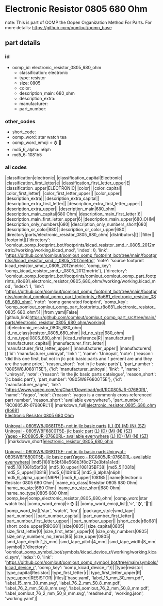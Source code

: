 # Electronic Resistor 0805 680 Ohm  

note: This is part of OOMP the Oopen Organization Method For Parts. For more details: https://github.com/oomlout/oomp_base

##  part details





### id
* oomp_id: electronic_resistor_0805_680_ohm
  * classification: electronic
  * type: resistor
  * size: 0805
  * color: 
  * description_main: 680_ohm
  * description_extra: 
  * manufacturer: 
  * part_number: 

### other_codes
* short_code: 
* oomp_word: star watch tea
* oomp_word_emoji :star: :watch: :tea:
* md5_6_alpha: n6ph
* md5_6: 1081b5

### all codes 
|classification|electronic|
|classification_capital|Electronic|
|classification_first_letter|e|
|classification_first_letter_upper|E|
|classification_upper|ELECTRONIC|
|color||
|color_capital||
|color_first_letter||
|color_first_letter_upper||
|color_upper||
|description_extra||
|description_extra_capital||
|description_extra_first_letter||
|description_extra_first_letter_upper||
|description_extra_upper||
|description_main|680_ohm|
|description_main_capital|680 Ohm|
|description_main_first_letter|6|
|description_main_first_letter_upper|6|
|description_main_upper|680_OHM|
|description_only_numbers|680|
|description_only_numbers_short|680|
|description_or_color|680|
|description_or_color_upper|680|
|directory|parts/electronic_resistor_0805_680_ohm|
|distributors|[]|
|filter||
|footprint|[{'directory': 'oomlout_oomp_footprint_bot/footprints/kicad_resistor_smd_r_0805_2012metric//working/working.kicad_mod', 'index': 0, 'link': 'https://github.com/oomlout/oomlout_oomp_footprint_bot/tree/main/foootprntss/kicad_resistor_smd_r_0805_2012metric', 'note': 'source footprint kicad_resistor_smd_r_0805_2012metric', 'oomp_key': 'oomp_kicad_resistor_smd_r_0805_2012metric'}, {'directory': 'oomlout_oomp_footprint_bot/footprints/oomlout_oomlout_oomp_part_footprints_r8o681_electronic_resistor_0805_680_ohm//working/working.kicad_mod', 'index': 1, 'link': 'https://github.com/oomlout/oomlout_oomp_footprint_bot/tree/main/foootprntss/oomlout_oomlout_oomp_part_footprints_r8o681_electronic_resistor_0805_680_ohm', 'note': 'oomp generated footprint', 'oomp_key': 'oomp_oomlout_oomlout_oomp_part_footprints_r8o681_electronic_resistor_0805_680_ohm'}]|
|from_yaml|False|
|github_link|https://github.com/oomlout/oomlout_oomp_part_src/tree/main/parts/electronic_resistor_0805_680_ohm/working|
|id|electronic_resistor_0805_680_ohm|
|id_no_class|resistor_0805_680_ohm|
|id_no_size|680_ohm|
|id_no_type|0805_680_ohm|
|kicad_reference|R|
|manufacturer||
|manufacturer_capital||
|manufacturer_first_letter||
|manufacturer_first_letter_upper||
|manufacturer_upper||
|manufacturers|[{'id': 'manufacturer_uniroyal', 'link': '', 'name': 'Uniroyal', 'note': {'reason': 'did this one first, but not in jlc pcb basic parts and 1 percent are and they are the same price', 'reason_short': 'not in jlc basic parts'}, 'part_number': '0805W8J0681T5E'}, {'id': 'manufacturer_uniroyal', 'link': '', 'name': 'Uniroyal', 'note': {'reason': 'in the jlc basic parts catalogue', 'reason_short': 'jlc basic part'}, 'part_number': '0805W8F6800T5E'}, {'id': 'manufacturer_yageo', 'link': 'https://www.yageo.com/en/Chart/Download/pdf/RC0805JR-07680RL', 'name': 'Yageo', 'note': {'reason': 'yageo is a commonly cross referenced part number', 'reason_short': 'available everywhere'}, 'part_number': 'RC0805JR-07680RL'}]|
|markdown_full|[electronic_resistor_0805_680_ohm](https://github.com/oomlout/oomlout_oomp_part_src/tree/main/parts/electronic_resistor_0805_680_ohm/working)<br>[r8o681](https://github.com/oomlout/oomlout_oomp_part_src/tree/main/parts/electronic_resistor_0805_680_ohm/working)<br>[Electronic Resistor 0805 680 Ohm](https://github.com/oomlout/oomlout_oomp_part_src/tree/main/parts/electronic_resistor_0805_680_ohm/working)<br><br>[Uniroyal - 0805W8J0681T5E- not in jlc basic parts]() [(L)  ](https://www.lcsc.com/search?q=0805W8J0681T5E)[(D)  ](https://www.digikey.com/en/products?keywords=0805W8J0681T5E)[(M)  ](https://www.mouser.com/Search/Refine?Keyword=0805W8J0681T5E)[(N)  ](https://www.newark.com/search?st=0805W8J0681T5E)[(SZ)  ](https://so.szlcsc.com/global.html?k=0805W8J0681T5E)<br>[Uniroyal - 0805W8F6800T5E- jlc basic part]() [(L)  ](https://www.lcsc.com/search?q=0805W8F6800T5E)[(D)  ](https://www.digikey.com/en/products?keywords=0805W8F6800T5E)[(M)  ](https://www.mouser.com/Search/Refine?Keyword=0805W8F6800T5E)[(N)  ](https://www.newark.com/search?st=0805W8F6800T5E)[(SZ)  ](https://so.szlcsc.com/global.html?k=0805W8F6800T5E)<br>[Yageo - RC0805JR-07680RL- available everywhere](https://www.yageo.com/en/Chart/Download/pdf/RC0805JR-07680RL) [(L)  ](https://www.lcsc.com/search?q=RC0805JR-07680RL)[(D)  ](https://www.digikey.com/en/products?keywords=RC0805JR-07680RL)[(M)  ](https://www.mouser.com/Search/Refine?Keyword=RC0805JR-07680RL)[(N)  ](https://www.newark.com/search?st=RC0805JR-07680RL)[(SZ)  ](https://so.szlcsc.com/global.html?k=RC0805JR-07680RL)<br>|
|markdown_short|[electronic_resistor_0805_680_ohm](https://github.com/oomlout/oomlout_oomp_part_src/tree/main/parts/electronic_resistor_0805_680_ohm/working)<br><br>[Uniroyal - 0805W8J0681T5E- not in jlc basic parts]()[Uniroyal - 0805W8F6800T5E- jlc basic part]()[Yageo - RC0805JR-07680RL- available everywhere](https://www.yageo.com/en/Chart/Download/pdf/RC0805JR-07680RL)|
|md5|1081b5bf38e568b3f8d272e3bfa1a1ed|
|md5_10|1081b5bf38|
|md5_10_upper|1081B5BF38|
|md5_5|1081b|
|md5_5_upper|1081B|
|md5_6|1081b5|
|md5_6_alpha|n6ph|
|md5_6_alpha_upper|N6PH|
|md5_6_upper|1081B5|
|name|Electronic Resistor 0805 680 Ohm|
|name_no_class|Resistor 0805 680 Ohm|
|name_no_size|680 Ohm|
|name_no_size_short|680 Ohm|
|name_no_type|0805 680 Ohm|
|oomp_key|oomp_electronic_resistor_0805_680_ohm|
|oomp_word|star watch tea|
|oomp_word_emoji|:star: :watch: :tea:|
|oomp_word_emoji_list|[':star:', ':watch:', ':tea:']|
|oomp_word_list|['star', 'watch', 'tea']|
|package_style|smd_tape|
|part_number||
|part_number_capital||
|part_number_first_letter||
|part_number_first_letter_upper||
|part_number_upper||
|short_code|r8o681|
|short_code_upper|R8O681|
|size|0805|
|size_capital|0805|
|size_first_letter|0|
|size_first_letter_upper|0|
|size_only_numbers|0805|
|size_only_numbers_no_zeros|85|
|size_upper|0805|
|smd_tape_depth|1_5_mm|
|smd_tape_pitch|4_mm|
|smd_tape_width|8_mm|
|symbol|[{'directory': 'oomlout_oomp_symbol_bot/symbols/kicad_device_r//working/working.kicad_sym', 'index': 0, 'link': 'https://github.com/oomlout/oomlout_oomp_symbol_bot/tree/main/symbols/kicad_device_r', 'oomp_key': 'oomp_kicad_device_r'}]|
|type|resistor|
|type_capital|Resistor|
|type_first_letter|r|
|type_first_letter_upper|R|
|type_upper|RESISTOR|
|files|['base.yaml', 'label_15_mm_30_mm.pdf', 'label_15_mm_30_mm.svg', 'label_76_2_mm_50_8_mm.pdf', 'label_76_2_mm_50_8_mm.svg', 'label_oomlout_76_2_mm_50_8_mm.pdf', 'label_oomlout_76_2_mm_50_8_mm.svg', 'readme.md', 'working.json', 'working.yaml']|
